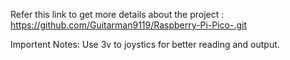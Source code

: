 Refer this link to get more details about the project : https://github.com/Guitarman9119/Raspberry-Pi-Pico-.git


Importent Notes:
  Use 3v to joystics for better reading and output.
